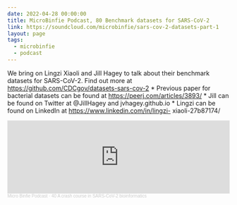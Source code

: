 ```yaml
---
date: 2022-04-28 00:00:00
title: MicroBinfie Podcast, 80 Benchmark datasets for SARS-CoV-2
link: https://soundcloud.com/microbinfie/sars-cov-2-datasets-part-1
layout: page
tags:
  - microbinfie
  - podcast
---
```

We bring on Lingzi Xiaoli and Jill Hagey to talk about their benchmark
datasets for SARS-CoV-2.  Find out more at
https://github.com/CDCgov/datasets-sars-cov-2  * Previous paper for
bacterial datasets can be found at https://peerj.com/articles/3893/ *
Jill can be found on Twitter at @JillHagey and jvhagey.github.io *
Lingzi can be found on LinkedIn at https://www.linkedin.com/in/lingzi-
xiaoli-27b87174/

<iframe width="100%" height="166" scrolling="no" frameborder="no" allow="autoplay" src="https://w.soundcloud.com/player/?url=https%3A//api.soundcloud.com/tracks/1199119282&color=%23ff5500&auto_play=false&hide_related=false&show_comments=true&show_user=true&show_reposts=false&show_teaser=false"></iframe><div style="font-size: 10px; color: #cccccc;line-break: anywhere;word-break: normal;overflow: hidden;white-space: nowrap;text-overflow: ellipsis; font-family: Interstate,Lucida Grande,Lucida Sans Unicode,Lucida Sans,Garuda,Verdana,Tahoma,sans-serif;font-weight: 100;"><a href="https://soundcloud.com/microbinfie" title="Micro Binfie Podcast" target="_blank" style="color: #cccccc; text-decoration: none;">Micro Binfie Podcast</a> · <a href="https://soundcloud.com/microbinfie/40-a-crash-course-in-sars-cov-2-bioinformatics" title="80 Benchmark datasets for SARS-CoV-2" target="_blank" style="color: #cccccc; text-decoration: none;">40 A crash course in SARS-CoV-2 bioinformatics</a></div>
